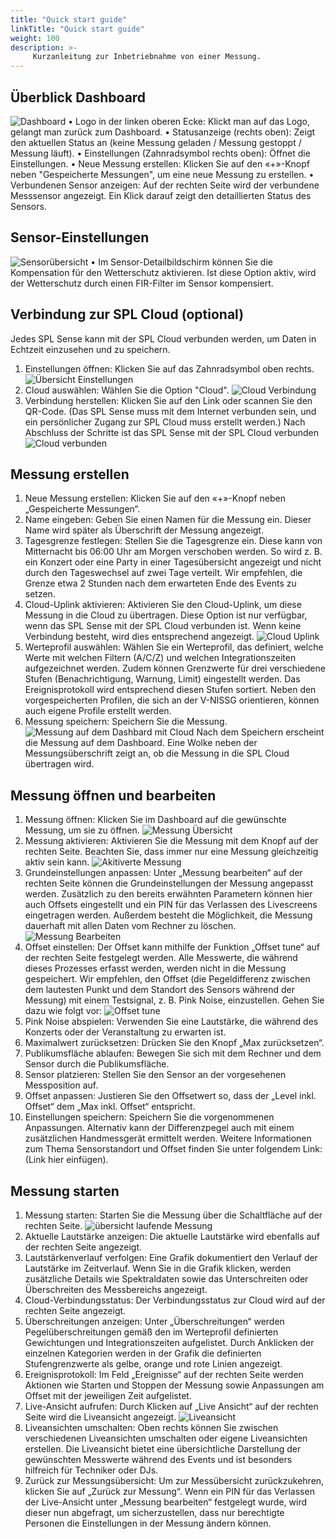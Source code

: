```yaml
---
title: "Quick start guide"
linkTitle: "Quick start guide"
weight: 100
description: >-
     Kurzanleitung zur Inbetriebnahme von einer Messung.
---
```


## Überblick Dashboard
![Dashboard](Dashboard.png)
•	Logo in der linken oberen Ecke: Klickt man auf das Logo, gelangt man zurück zum Dashboard.
•	Statusanzeige (rechts oben): Zeigt den aktuellen Status an (keine Messung geladen / Messung gestoppt / Messung läuft).
•	Einstellungen (Zahnradsymbol rechts oben): Öffnet die Einstellungen.
•	Neue Messung erstellen: Klicken Sie auf den «+»-Knopf neben "Gespeicherte Messungen", um eine neue Messung zu erstellen.
•	Verbundenen Sensor anzeigen: Auf der rechten Seite wird der verbundene Messsensor angezeigt. Ein Klick darauf zeigt den detaillierten Status des Sensors.
## Sensor-Einstellungen
![Sensorübersicht](Sensor.png)
•	Im Sensor-Detailbildschirm können Sie die Kompensation für den Wetterschutz aktivieren. Ist diese Option aktiv, wird der Wetterschutz durch einen FIR-Filter im Sensor kompensiert.
## Verbindung zur SPL Cloud (optional)
Jedes SPL Sense kann mit der SPL Cloud verbunden werden, um Daten in Echtzeit einzusehen und zu speichern.
1.	Einstellungen öffnen: Klicken Sie auf das Zahnradsymbol oben rechts.
![Übersicht Einstellungen](Einstellungen.png)
2.	Cloud auswählen: Wählen Sie die Option "Cloud".
![Cloud Verbindung](ConnectCloud.png)
3.	Verbindung herstellen: Klicken Sie auf den Link oder scannen Sie den QR-Code. (Das SPL Sense muss mit dem Internet verbunden sein, und ein persönlicher Zugang zur SPL Cloud muss erstellt werden.)
Nach Abschluss der Schritte ist das SPL Sense mit der SPL Cloud verbunden
![Cloud verbunden](ConnectCloudCloudstatus.png)
## Messung erstellen
1.	Neue Messung erstellen: Klicken Sie auf den «+»-Knopf neben „Gespeicherte Messungen“.
2.	Name eingeben: Geben Sie einen Namen für die Messung ein. Dieser Name wird später als Überschrift der Messung angezeigt.
3.	Tagesgrenze festlegen: Stellen Sie die Tagesgrenze ein. Diese kann von Mitternacht bis 06:00 Uhr am Morgen verschoben werden. So wird z. B. ein Konzert oder eine Party in einer Tagesübersicht angezeigt und nicht durch den Tageswechsel auf zwei Tage verteilt. Wir empfehlen, die Grenze etwa 2 Stunden nach dem erwarteten Ende des Events zu setzen.
4.	Cloud-Uplink aktivieren: Aktivieren Sie den Cloud-Uplink, um diese Messung in die Cloud zu übertragen. Diese Option ist nur verfügbar, wenn das SPL Sense mit der SPL Cloud verbunden ist. Wenn keine Verbindung besteht, wird dies entsprechend angezeigt.
![Cloud Uplink](CloudUplink.png)
5.	Werteprofil auswählen: Wählen Sie ein Werteprofil, das definiert, welche Werte mit welchen Filtern (A/C/Z) und welchen Integrationszeiten aufgezeichnet werden. Zudem können Grenzwerte für drei verschiedene Stufen (Benachrichtigung, Warnung, Limit) eingestellt werden. Das Ereignisprotokoll wird entsprechend diesen Stufen sortiert. Neben den vorgespeicherten Profilen, die sich an der V-NISSG orientieren, können auch eigene Profile erstellt werden.
6.	Messung speichern: Speichern Sie die Messung.
![Messung auf dem Dashbard mit Cloud](MessungAngelegtMitCloud.png)
Nach dem Speichern erscheint die Messung auf dem Dashboard. Eine Wolke neben der Messungsüberschrift zeigt an, ob die Messung in die SPL Cloud übertragen wird.
## Messung öffnen und bearbeiten
1.	Messung öffnen: Klicken Sie im Dashboard auf die gewünschte Messung, um sie zu öffnen.
![Messung Übersicht](MessungDetailsOhneDaten.png)
2.	Messung aktivieren: Aktivieren Sie die Messung mit dem Knopf auf der rechten Seite. Beachten Sie, dass immer nur eine Messung gleichzeitig aktiv sein kann.
![Akitiverte Messung](MessungAktiviert.png)
3.	Grundeinstellungen anpassen: Unter „Messung bearbeiten“ auf der rechten Seite können die Grundeinstellungen der Messung angepasst werden. Zusätzlich zu den bereits erwähnten Parametern können hier auch Offsets eingestellt und ein PIN für das Verlassen des Livescreens eingetragen werden. Außerdem besteht die Möglichkeit, die Messung dauerhaft mit allen Daten vom Rechner zu löschen.
![Messung Bearbeiten](MessungBearbeiten.png)
4.	Offset einstellen: Der Offset kann mithilfe der Funktion „Offset tune“ auf der rechten Seite festgelegt werden. Alle Messwerte, die während dieses Prozesses erfasst werden, werden nicht in die Messung gespeichert. Wir empfehlen, den Offset (die Pegeldifferenz zwischen dem lautesten Punkt und dem Standort des Sensors während der Messung) mit einem Testsignal, z. B. Pink Noise, einzustellen. Gehen Sie dazu wie folgt vor:
![Offset tune](Offsettune.png)
1.	Pink Noise abspielen: Verwenden Sie eine Lautstärke, die während des Konzerts oder der Veranstaltung zu erwarten ist.
2.	Maximalwert zurücksetzen: Drücken Sie den Knopf „Max zurücksetzen“.
3.	Publikumsfläche ablaufen: Bewegen Sie sich mit dem Rechner und dem Sensor durch die Publikumsfläche.
4.	Sensor platzieren: Stellen Sie den Sensor an der vorgesehenen Messposition auf.
5.	Offset anpassen: Justieren Sie den Offsetwert so, dass der „Level inkl. Offset“ dem „Max inkl. Offset“ entspricht.
6.	Einstellungen speichern: Speichern Sie die vorgenommenen Anpassungen.
Alternativ kann der Differenzpegel auch mit einem zusätzlichen Handmessgerät ermittelt werden. Weitere Informationen zum Thema Sensorstandort und Offset finden Sie unter folgendem Link: (Link hier einfügen).
## Messung starten
1.	Messung starten: Starten Sie die Messung über die Schaltfläche auf der rechten Seite.
![übersicht laufende Messung](Messunglaeuft.png)
2.	Aktuelle Lautstärke anzeigen: Die aktuelle Lautstärke wird ebenfalls auf der rechten Seite angezeigt.
3.	Lautstärkenverlauf verfolgen: Eine Grafik dokumentiert den Verlauf der Lautstärke im Zeitverlauf. Wenn Sie in die Grafik klicken, werden zusätzliche Details wie Spektraldaten sowie das Unterschreiten oder Überschreiten des Messbereichs angezeigt.
4.	Cloud-Verbindungsstatus: Der Verbindungsstatus zur Cloud wird auf der rechten Seite angezeigt.
5.	Überschreitungen anzeigen: Unter „Überschreitungen“ werden Pegelüberschreitungen gemäß den im Werteprofil definierten Gewichtungen und Integrationszeiten aufgelistet. Durch Anklicken der einzelnen Kategorien werden in der Grafik die definierten Stufengrenzwerte als gelbe, orange und rote Linien angezeigt.
6.	Ereignisprotokoll: Im Feld „Ereignisse“ auf der rechten Seite werden Aktionen wie Starten und Stoppen der Messung sowie Anpassungen am Offset mit der jeweiligen Zeit aufgelistet.
7.	Live-Ansicht aufrufen: Durch Klicken auf „Live Ansicht“ auf der rechten Seite wird die Liveansicht angezeigt.
![Liveansicht](LiveScreen.png)
8.	Liveansichten umschalten: Oben rechts können Sie zwischen verschiedenen Liveansichten umschalten oder eigene Liveansichten erstellen. Die Liveansicht bietet eine übersichtliche Darstellung der gewünschten Messwerte während des Events und ist besonders hilfreich für Techniker oder DJs.
9.	Zurück zur Messungsübersicht: Um zur Messübersicht zurückzukehren, klicken Sie auf „Zurück zur Messung“. Wenn ein PIN für das Verlassen der Live-Ansicht unter „Messung bearbeiten“ festgelegt wurde, wird dieser nun abgefragt, um sicherzustellen, dass nur berechtigte Personen die Einstellungen in der Messung ändern können.
